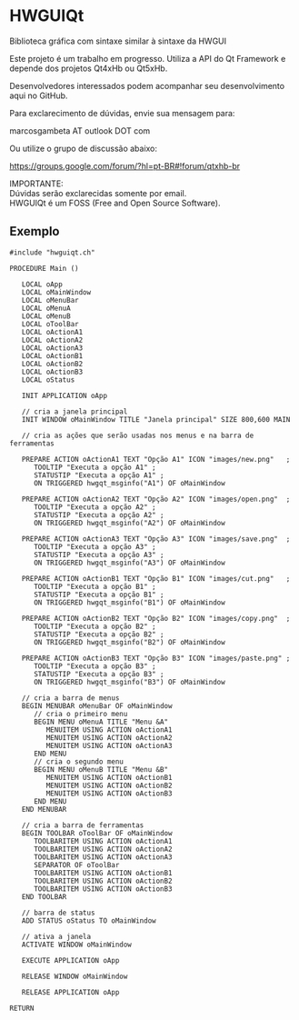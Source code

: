 # HWGUIQt
Biblioteca gráfica com sintaxe similar à sintaxe da HWGUI

Este projeto é um trabalho em progresso. Utiliza a API do Qt Framework e depende dos projetos Qt4xHb ou Qt5xHb.

Desenvolvedores interessados podem acompanhar seu desenvolvimento aqui no GitHub.

Para exclarecimento de dúvidas, envie sua mensagem para:

marcosgambeta AT outlook DOT com

Ou utilize o grupo de discussão abaixo:

https://groups.google.com/forum/?hl=pt-BR#!forum/qtxhb-br

IMPORTANTE:  
Dúvidas serão exclarecidas somente por email.  
HWGUIQt é um FOSS (Free and Open Source Software).  

## Exemplo

```xBase
#include "hwguiqt.ch"

PROCEDURE Main ()

   LOCAL oApp
   LOCAL oMainWindow
   LOCAL oMenuBar
   LOCAL oMenuA
   LOCAL oMenuB
   LOCAL oToolBar
   LOCAL oActionA1
   LOCAL oActionA2
   LOCAL oActionA3
   LOCAL oActionB1
   LOCAL oActionB2
   LOCAL oActionB3
   LOCAL oStatus

   INIT APPLICATION oApp

   // cria a janela principal
   INIT WINDOW oMainWindow TITLE "Janela principal" SIZE 800,600 MAIN

   // cria as ações que serão usadas nos menus e na barra de ferramentas

   PREPARE ACTION oActionA1 TEXT "Opção A1" ICON "images/new.png"   ;
      TOOLTIP "Executa a opção A1" ;
      STATUSTIP "Executa a opção A1" ;
      ON TRIGGERED hwgqt_msginfo("A1") OF oMainWindow

   PREPARE ACTION oActionA2 TEXT "Opção A2" ICON "images/open.png"  ;
      TOOLTIP "Executa a opção A2" ;
      STATUSTIP "Executa a opção A2" ;
      ON TRIGGERED hwgqt_msginfo("A2") OF oMainWindow

   PREPARE ACTION oActionA3 TEXT "Opção A3" ICON "images/save.png"  ;
      TOOLTIP "Executa a opção A3" ;
      STATUSTIP "Executa a opção A3" ;
      ON TRIGGERED hwgqt_msginfo("A3") OF oMainWindow

   PREPARE ACTION oActionB1 TEXT "Opção B1" ICON "images/cut.png"   ;
      TOOLTIP "Executa a opção B1" ;
      STATUSTIP "Executa a opção B1" ;
      ON TRIGGERED hwgqt_msginfo("B1") OF oMainWindow

   PREPARE ACTION oActionB2 TEXT "Opção B2" ICON "images/copy.png"  ;
      TOOLTIP "Executa a opção B2" ;
      STATUSTIP "Executa a opção B2" ;
      ON TRIGGERED hwgqt_msginfo("B2") OF oMainWindow

   PREPARE ACTION oActionB3 TEXT "Opção B3" ICON "images/paste.png" ;
      TOOLTIP "Executa a opção B3" ;
      STATUSTIP "Executa a opção B3" ;
      ON TRIGGERED hwgqt_msginfo("B3") OF oMainWindow

   // cria a barra de menus
   BEGIN MENUBAR oMenuBar OF oMainWindow
      // cria o primeiro menu
      BEGIN MENU oMenuA TITLE "Menu &A"
         MENUITEM USING ACTION oActionA1
         MENUITEM USING ACTION oActionA2
         MENUITEM USING ACTION oActionA3
      END MENU
      // cria o segundo menu
      BEGIN MENU oMenuB TITLE "Menu &B"
         MENUITEM USING ACTION oActionB1
         MENUITEM USING ACTION oActionB2
         MENUITEM USING ACTION oActionB3
      END MENU
   END MENUBAR

   // cria a barra de ferramentas
   BEGIN TOOLBAR oToolBar OF oMainWindow
      TOOLBARITEM USING ACTION oActionA1
      TOOLBARITEM USING ACTION oActionA2
      TOOLBARITEM USING ACTION oActionA3
      SEPARATOR OF oToolBar
      TOOLBARITEM USING ACTION oActionB1
      TOOLBARITEM USING ACTION oActionB2
      TOOLBARITEM USING ACTION oActionB3
   END TOOLBAR

   // barra de status
   ADD STATUS oStatus TO oMainWindow

   // ativa a janela
   ACTIVATE WINDOW oMainWindow

   EXECUTE APPLICATION oApp

   RELEASE WINDOW oMainWindow

   RELEASE APPLICATION oApp

RETURN
```
